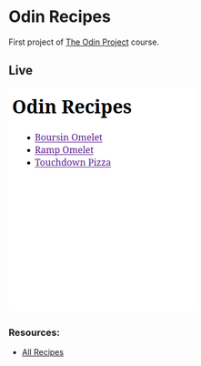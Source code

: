 # Odin Recipes
First project of [The Odin Project](https://www.theodinproject.com) course.

## Live
![demo](imgs/demo.png)

### Resources:
- [All Recipes](https://www.allrecipes.com/)